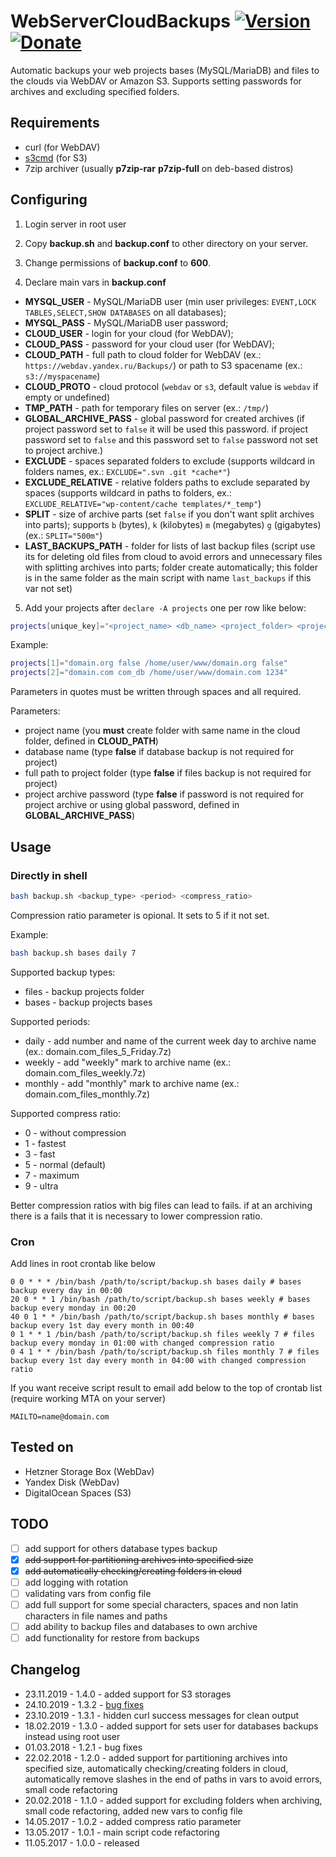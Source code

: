 # WebServerCloudBackups [![Version](https://img.shields.io/badge/version-v1.4.0-brightgreen.svg)](https://github.com/zevilz/WebServerCloudBackups/releases/tag/1.4.0) [![Donate](https://img.shields.io/badge/Donate-PayPal-blue.svg)](https://www.paypal.me/zevilz)
Automatic backups your web projects bases (MySQL/MariaDB) and files to the clouds via WebDAV or Amazon S3. Supports setting passwords for archives and excluding specified folders.

Requirements
------------

- curl (for WebDAV)
- [s3cmd](https://s3tools.org/s3cmd) (for S3)
- 7zip archiver (usually **p7zip-rar** **p7zip-full** on deb-based distros)

Configuring
-----------

1. Login server in root user

2. Copy **backup.sh** and **backup.conf** to other directory on your server.

3. Change permissions of **backup.conf** to **600**.

4. Declare main vars in **backup.conf**

- **MYSQL_USER** - MySQL/MariaDB user (min user privileges: `EVENT,LOCK TABLES,SELECT,SHOW DATABASES` on all databases);
- **MYSQL_PASS** - MySQL/MariaDB user password;
- **CLOUD_USER** - login for your cloud (for WebDAV);
- **CLOUD_PASS** - password for your cloud user (for WebDAV);
- **CLOUD_PATH** - full path to cloud folder for WebDAV (ex.: `https://webdav.yandex.ru/Backups/`) or path to S3 spacename (ex.: `s3://myspacename`)
- **CLOUD_PROTO** - cloud protocol (`webdav` or `s3`, default value is `webdav` if empty or undefined)
- **TMP_PATH** - path for temporary files on server (ex.: `/tmp/`)
- **GLOBAL_ARCHIVE_PASS** - global password for created archives (if project password set to `false` it will be used this password. if project password set to `false` and this password set to `false` password not set to project archive.)
- **EXCLUDE** - spaces separated folders to exclude (supports wildcard in folders names, ex.: `EXCLUDE=".svn .git *cache*"`)
- **EXCLUDE_RELATIVE** - relative folders paths to exclude separated by spaces (supports wildcard in paths to folders, ex.: `EXCLUDE_RELATIVE="wp-content/cache templates/*_temp"`)
- **SPLIT** - size of archive parts (set `false` if you don't want split archives into parts); supports `b` (bytes), `k` (kilobytes) `m` (megabytes) `g` (gigabytes) (ex.: `SPLIT="500m"`)
- **LAST_BACKUPS_PATH** - folder for lists of last backup files (script use its for deleting old files from cloud to avoid errors and unnecessary files with splitting archives into parts; folder create automatically; this folder is in the same folder as the main script with name `last_backups` if this var not set)

5. Add your projects after `declare -A projects` one per row like below:

```bash
projects[unique_key]="<project_name> <db_name> <project_folder> <project_archive_password>"
```

Example:

```bash
projects[1]="domain.org false /home/user/www/domain.org false"
projects[2]="domain.com com_db /home/user/www/domain.com 1234"
```

Parameters in quotes must be written through spaces and all required.

Parameters:

- project name (you **must** create folder with same name in the cloud folder, defined in **CLOUD_PATH**)
- database name (type **false** if database backup is not required for project)
- full path to project folder (type **false** if files backup is not required for project)
- project archive password (type **false** if password is not required for project archive or using global password, defined in **GLOBAL_ARCHIVE_PASS**)

Usage
-----

### Directly in shell

```bash
bash backup.sh <backup_type> <period> <compress_ratio>
```

Compression ratio parameter is opional. It sets to 5 if it not set.

Example:

```bash
bash backup.sh bases daily 7
```

Supported backup types:

- files - backup projects folder
- bases - backup projects bases

Supported periods:

- daily - add number and name of the current week day to archive name (ex.: domain.com_files_5_Friday.7z)
- weekly - add "weekly" mark to archive name (ex.: domain.com_files_weekly.7z)
- monthly - add "monthly" mark to archive name (ex.: domain.com_files_monthly.7z)

Supported compress ratio:

- 0 - without compression
- 1 - fastest
- 3 - fast
- 5 - normal (default) 
- 7 - maximum
- 9 - ultra

Better compression ratios with big files can lead to fails. if at an archiving there is a fails that it is necessary to lower compression ratio.

### Cron

Add lines in root crontab like below

    0 0 * * * /bin/bash /path/to/script/backup.sh bases daily # bases backup every day in 00:00
    20 0 * * 1 /bin/bash /path/to/script/backup.sh bases weekly # bases backup every monday in 00:20
    40 0 1 * * /bin/bash /path/to/script/backup.sh bases monthly # bases backup every 1st day every month in 00:40
    0 1 * * 1 /bin/bash /path/to/script/backup.sh files weekly 7 # files backup every monday in 01:00 with changed compression ratio
    0 4 1 * * /bin/bash /path/to/script/backup.sh files monthly 7 # files backup every 1st day every month in 04:00 with changed compression ratio

If you want receive script result to email add below to the top of crontab list (require working MTA on your server)

    MAILTO=name@domain.com

Tested on
---------
- Hetzner Storage Box (WebDav)
- Yandex Disk (WebDav)
- DigitalOcean Spaces (S3)

TODO
----
- [ ] add support for others database types backup
- [x] ~~add support for partitioning archives into specified size~~
- [x] ~~add automatically checking/creating folders in cloud~~
- [ ] add logging with rotation
- [ ] validating vars from config file
- [ ] add full support for some special characters, spaces and non latin characters in file names and paths
- [ ] add ability to backup files and databases to own archive
- [ ] add functionality for restore from backups

Changelog
---------

- 23.11.2019 - 1.4.0 - added support for S3 storages
- 24.10.2019 - 1.3.2 - [bug fixes](https://github.com/zevilz/WebServerCloudBackups/releases/tag/1.3.2)
- 23.10.2019 - 1.3.1 - hidden curl success messages for clean output
- 18.02.2019 - 1.3.0 - added support for sets user for databases backups instead using root user
- 01.03.2018 - 1.2.1 - bug fixes
- 22.02.2018 - 1.2.0 - added support for partitioning archives into specified size, automatically checking/creating folders in cloud, automatically remove slashes in the end of paths in vars to avoid errors, small code refactoring
- 20.02.2018 - 1.1.0 - added support for excluding folders when archiving, small code refactoring, added new vars to config file
- 14.05.2017 - 1.0.2 - added compress ratio parameter
- 13.05.2017 - 1.0.1 - main script code refactoring
- 11.05.2017 - 1.0.0 - released
